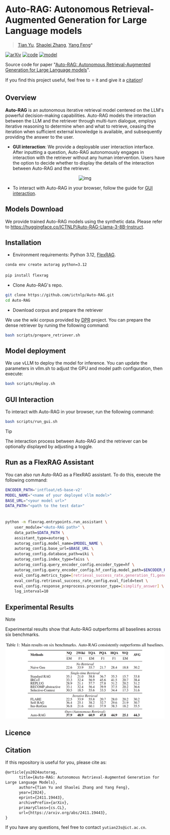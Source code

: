 # Auto-RAG: Autonomous Retrieval-Augmented Generation for Large Language models

> [Tian Yu](https://tianyu0313.github.io/), [Shaolei Zhang](https://zhangshaolei1998.github.io/), [Yang Feng](https://people.ucas.edu.cn/~yangfeng?language=en)*

[![arXiv](https://img.shields.io/badge/arXiv-2411.19443-b31b1b.svg?logo=arXiv)](https://arxiv.org/abs/2411.19443)
[![code](https://img.shields.io/badge/Github-Code-keygen.svg?logo=github)](https://github.com/ictnlp/Auto-RAG)
[![model](https://img.shields.io/badge/%F0%9F%A4%97%20Hugging_Face-Model-blue.svg)](https://huggingface.co/ICTNLP/Auto-RAG)

Source code for paper "[Auto-RAG: Autonomous Retrieval-Augmented Generation for Large Language models](https://arxiv.org/abs/2411.19443)".

If you find this project useful, feel free to ⭐️ it and give it a [citation](#citation)!


## Overview

**Auto-RAG** is an autonomous iterative retrieval model centered on the LLM's powerful decision-making capabilities. Auto-RAG models the interaction between the LLM and the retriever through multi-turn dialogue, employs iterative reasoning to determine when and what to retrieve, ceasing the iteration when sufficient external knowledge is available, and subsequently providing the answer to the user.

- **GUI interaction**: We provide a deployable user interaction interface. After inputting a question, Auto-RAG autonomously engages in interaction with the retriever without any human intervention. Users have the option to decide whether to display the details of the interaction between Auto-RAG and the retriever.

<div  align="center">   
  <img src="./assets/auto-rag.gif" alt="img" width="90%" />
</div>


- To interact with Auto-RAG in your browser, follow the guide for [GUI interaction](#gui-interaction).


## Models Download

We provide trained Auto-RAG models using the synthetic data. Please refer to https://huggingface.co/ICTNLP/Auto-RAG-Llama-3-8B-Instruct.

## Installation
- Environment requirements: Python 3.12, [FlexRAG](https://github.com/ictnlp/flexrag).

```bash
conda env create autorag python=3.12

pip install flexrag
```

- Clone Auto-RAG's repo.

```bash
git clone https://github.com/ictnlp/Auto-RAG.git
cd Auto-RAG
```

- Download corpus and prepare the retriever

We use the wiki corpus provided by [DPR](https://github.com/facebookresearch/DPR) project. You can prepare the dense retriever by runing the following command:

```bash
bash scripts/prepare_retriever.sh
```


## Model deployment

We use vLLM to deploy the model for inference. You can update the parameters in vllm.sh to adjust the GPU and model path configuration, then execute:

```bash
bash scripts/deploy.sh
```


## GUI Interaction

To interact with Auto-RAG in your browser, run the following command:

```bash
bash scripts/run_gui.sh
```

> [!Tip]
> The interaction process between Auto-RAG and the retriever can be optionally displayed by adjusting a toggle.

## Run as a FlexRAG Assistant
You can also run Auto-RAG as a FlexRAG assistant. To do this, execute the following command:

```bash
ENCODER_PATH='intfloat/e5-base-v2'
MODEL_NAME="<name of your deployed vllm model>"
BASE_URL="<your model url>"
DATA_PATH="<path to the test data>"


python -m flexrag.entrypoints.run_assistant \
    user_module="<Auto-RAG path>" \
    data_path=$DATA_PATH \
    assistant_type=autorag \
    autorag_config.model_name=$MODEL_NAME \
    autorag_config.base_url=$BASE_URL \
    autorag_config.database_path=wiki \
    autorag_config.index_type=faiss \
    autorag_config.query_encoder_config.encoder_type=hf \
    autorag_config.query_encoder_config.hf_config.model_path=$ENCODER_PATH \
    eval_config.metrics_type=[retrieval_success_rate,generation_f1,generation_em] \
    eval_config.retrieval_success_rate_config.eval_field=text \
    eval_config.response_preprocess.processor_type=[simplify_answer] \
    log_interval=10
```

## Experimental Results
> [!Note]
> Experimental results show that Auto-RAG outperforms all baselines across six benchmarks.

<div  align="center">   
  <img src="./assets/results.png" alt="img" width="100%" />
</div>
<p align="center">

</p>


## Licence


## Citation

If this repository is useful for you, please cite as:

```
@article{yu2024autorag,
      title={Auto-RAG: Autonomous Retrieval-Augmented Generation for Large Language Models}, 
      author={Tian Yu and Shaolei Zhang and Yang Feng},
      year={2024},
      eprint={2411.19443},
      archivePrefix={arXiv},
      primaryClass={cs.CL},
      url={https://arxiv.org/abs/2411.19443}, 
}
```

If you have any questions, feel free to contact `yutian23s@ict.ac.cn`.
